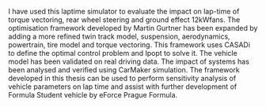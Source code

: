 I have used this laptime simulator to evaluate the impact on lap-time of torque vectoring, rear wheel steering and ground effect 12kWfans. The optimisation framework developed by Martin Gurtner has been expanded by adding a more refined twin track model, suspension, aerodynamics, powertrain, tire model and torque vectoring. This framework uses CASADi to define the optimal control problem and Ipopt to solve it. The vehicle model has been validated on real driving data. The impact of systems has been analysed and verified using CarMaker simulation. The framework developed in this thesis can be used to perform sensitivity analysis of vehicle parameters on lap time and assist with further development of Formula Student vehicle by eForce Prague Formula.
